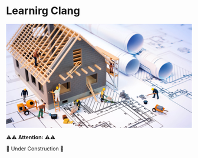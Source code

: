 # Learnirg Clang

![Under Constructuion](./src/assets/construction.jpg)

⚠️⚠️ **Attention:** ⚠️⚠️

🚧 Under Construction 🚧
